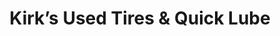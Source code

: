 ---
title: "Kirk’s Used Tires & Quick Lube"
url: /indianapolis/kirks-used-tires-and-quick-lube/
shop: tyres
---